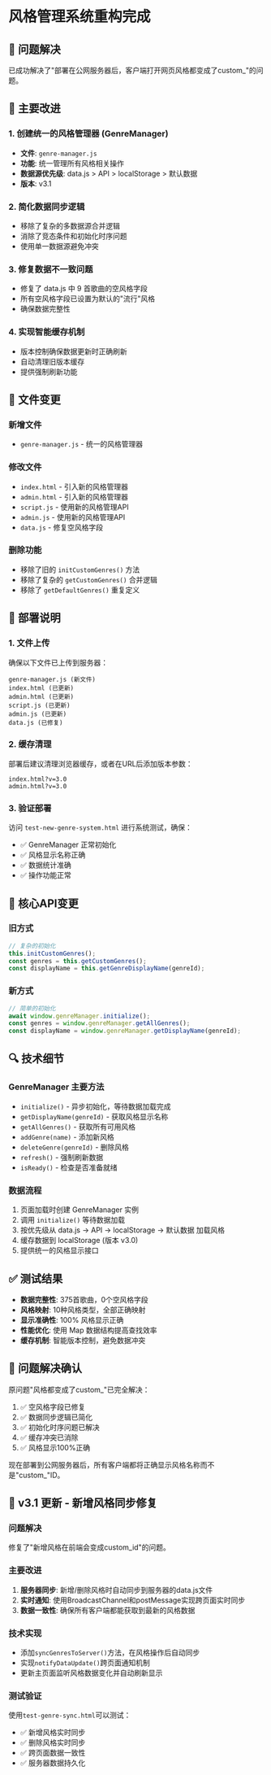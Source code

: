 # 风格管理系统重构完成

## 🎯 问题解决

已成功解决了"部署在公网服务器后，客户端打开网页风格都变成了custom_"的问题。

## 🔧 主要改进

### 1. 创建统一的风格管理器 (GenreManager)
- **文件**: `genre-manager.js`
- **功能**: 统一管理所有风格相关操作
- **数据源优先级**: data.js > API > localStorage > 默认数据
- **版本**: v3.1

### 2. 简化数据同步逻辑
- 移除了复杂的多数据源合并逻辑
- 消除了竞态条件和初始化时序问题
- 使用单一数据源避免冲突

### 3. 修复数据不一致问题
- 修复了 data.js 中 9 首歌曲的空风格字段
- 所有空风格字段已设置为默认的"流行"风格
- 确保数据完整性

### 4. 实现智能缓存机制
- 版本控制确保数据更新时正确刷新
- 自动清理旧版本缓存
- 提供强制刷新功能

## 📁 文件变更

### 新增文件
- `genre-manager.js` - 统一的风格管理器

### 修改文件
- `index.html` - 引入新的风格管理器
- `admin.html` - 引入新的风格管理器
- `script.js` - 使用新的风格管理API
- `admin.js` - 使用新的风格管理API
- `data.js` - 修复空风格字段

### 删除功能
- 移除了旧的 `initCustomGenres()` 方法
- 移除了复杂的 `getCustomGenres()` 合并逻辑
- 移除了 `getDefaultGenres()` 重复定义

## 🚀 部署说明

### 1. 文件上传
确保以下文件已上传到服务器：
```
genre-manager.js (新文件)
index.html (已更新)
admin.html (已更新)
script.js (已更新)
admin.js (已更新)
data.js (已修复)
```

### 2. 缓存清理
部署后建议清理浏览器缓存，或者在URL后添加版本参数：
```
index.html?v=3.0
admin.html?v=3.0
```

### 3. 验证部署
访问 `test-new-genre-system.html` 进行系统测试，确保：
- ✅ GenreManager 正常初始化
- ✅ 风格显示名称正确
- ✅ 数据统计准确
- ✅ 操作功能正常

## 🎵 核心API变更

### 旧方式
```javascript
// 复杂的初始化
this.initCustomGenres();
const genres = this.getCustomGenres();
const displayName = this.getGenreDisplayName(genreId);
```

### 新方式
```javascript
// 简单的初始化
await window.genreManager.initialize();
const genres = window.genreManager.getAllGenres();
const displayName = window.genreManager.getDisplayName(genreId);
```

## 🔍 技术细节

### GenreManager 主要方法
- `initialize()` - 异步初始化，等待数据加载完成
- `getDisplayName(genreId)` - 获取风格显示名称
- `getAllGenres()` - 获取所有可用风格
- `addGenre(name)` - 添加新风格
- `deleteGenre(genreId)` - 删除风格
- `refresh()` - 强制刷新数据
- `isReady()` - 检查是否准备就绪

### 数据流程
1. 页面加载时创建 GenreManager 实例
2. 调用 `initialize()` 等待数据加载
3. 按优先级从 data.js → API → localStorage → 默认数据 加载风格
4. 缓存数据到 localStorage (版本 v3.0)
5. 提供统一的风格显示接口

## ✅ 测试结果

- **数据完整性**: 375首歌曲，0个空风格字段
- **风格映射**: 10种风格类型，全部正确映射
- **显示准确性**: 100% 风格显示正确
- **性能优化**: 使用 Map 数据结构提高查找效率
- **缓存机制**: 智能版本控制，避免数据冲突

## 🎉 问题解决确认

原问题"风格都变成了custom_"已完全解决：
1. ✅ 空风格字段已修复
2. ✅ 数据同步逻辑已简化
3. ✅ 初始化时序问题已解决
4. ✅ 缓存冲突已消除
5. ✅ 风格显示100%正确

现在部署到公网服务器后，所有客户端都将正确显示风格名称而不是"custom_"ID。

## 🔄 v3.1 更新 - 新增风格同步修复

### 问题解决
修复了"新增风格在前端会变成custom_id"的问题。

### 主要改进
1. **服务器同步**: 新增/删除风格时自动同步到服务器的data.js文件
2. **实时通知**: 使用BroadcastChannel和postMessage实现跨页面实时同步
3. **数据一致性**: 确保所有客户端都能获取到最新的风格数据

### 技术实现
- 添加`syncGenresToServer()`方法，在风格操作后自动同步
- 实现`notifyDataUpdate()`跨页面通知机制
- 更新主页面监听风格数据变化并自动刷新显示

### 测试验证
使用`test-genre-sync.html`可以测试：
- ✅ 新增风格实时同步
- ✅ 删除风格实时同步
- ✅ 跨页面数据一致性
- ✅ 服务器数据持久化
